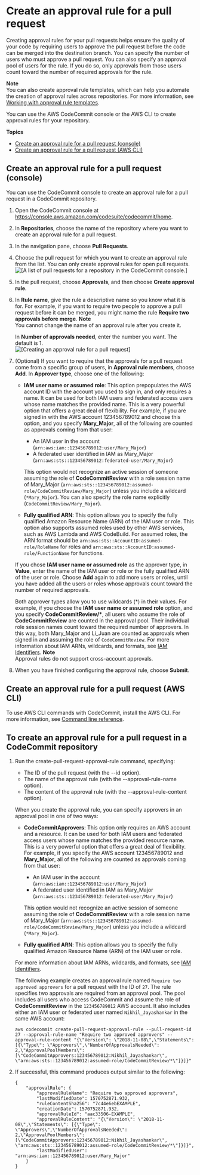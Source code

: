 # Create an approval rule for a pull request<a name="how-to-create-pull-request-approval-rule"></a>

Creating approval rules for your pull requests helps ensure the quality of your code by requiring users to approve the pull request before the code can be merged into the destination branch\. You can specify the number of users who must approve a pull request\. You can also specify an approval pool of users for the rule\. If you do so, only approvals from those users count toward the number of required approvals for the rule\. 

**Note**  
You can also create approval rule templates, which can help you automate the creation of approval rules across repositories\. For more information, see [Working with approval rule templates](approval-rule-templates.md)\.

You can use the AWS CodeCommit console or the AWS CLI to create approval rules for your repository\. 

**Topics**
+ [Create an approval rule for a pull request \(console\)](#how-to-create-pull-request-approval-rule-console)
+ [Create an approval rule for a pull request \(AWS CLI\)](#how-to-create-pull-request-approval-rule-cli)

## Create an approval rule for a pull request \(console\)<a name="how-to-create-pull-request-approval-rule-console"></a>

You can use the CodeCommit console to create an approval rule for a pull request in a CodeCommit repository\. 

1. Open the CodeCommit console at [https://console\.aws\.amazon\.com/codesuite/codecommit/home](https://console.aws.amazon.com/codesuite/codecommit/home)\.

1. In **Repositories**, choose the name of the repository where you want to create an approval rule for a pull request\. 

1. In the navigation pane, choose **Pull Requests**\.

1. Choose the pull request for which you want to create an approval rule from the list\. You can only create approval rules for open pull requests\.  
![\[A list of pull requests for a repository in the CodeCommit console.\]](http://docs.aws.amazon.com/codecommit/latest/userguide/images/codecommit-pull-request-view.png)

1. In the pull request, choose **Approvals**, and then choose **Create approval rule**\. 

1. In **Rule name**, give the rule a descriptive name so you know what it is for\. For example, if you want to require two people to approve a pull request before it can be merged, you might name the rule **Require two approvals before merge**\. 
**Note**  
You cannot change the name of an approval rule after you create it\.

   In **Number of approvals needed**, enter the number you want\. The default is 1\.   
![\[Creating an approval rule for a pull request\]](http://docs.aws.amazon.com/codecommit/latest/userguide/images/codecommit-create-approval-rule.png)

1. \(Optional\) If you want to require that the approvals for a pull request come from a specific group of users, in **Approval rule members**, choose **Add**\. In **Approver type**, choose one of the following: 
   + **IAM user name or assumed role**: This option prepopulates the AWS account ID with the account you used to sign in, and only requires a name\. It can be used for both IAM users and federated access users whose name matches the provided name\. This is a very powerful option that offers a great deal of flexibility\. For example, if you are signed in with the AWS account 123456789012 and choose this option, and you specify **Mary\_Major**, all of the following are counted as approvals coming from that user:
     + An IAM user in the account \(`arn:aws:iam::123456789012:user/Mary_Major`\)
     + A federated user identified in IAM as Mary\_Major \(`arn:aws:sts::123456789012:federated-user/Mary_Major`\)

     This option would not recognize an active session of someone assuming the role of **CodeCommitReview** with a role session name of Mary\_Major \(`arn:aws:sts::123456789012:assumed-role/CodeCommitReview/Mary_Major`\) unless you include a wildcard \(`*Mary_Major`\)\. You can also specify the role name explicitly \(`CodeCommitReview/Mary_Major`\)\.
   + **Fully qualified ARN**: This option allows you to specify the fully qualified Amazon Resource Name \(ARN\) of the IAM user or role\. This option also supports assumed roles used by other AWS services, such as AWS Lambda and AWS CodeBuild\. For assumed roles, the ARN format should be `arn:aws:sts::AccountID:assumed-role/RoleName` for roles and `arn:aws:sts::AccountID:assumed-role/FunctionName` for functions\.

   If you chose **IAM user name or assumed role** as the approver type, in **Value**, enter the name of the IAM user or role or the fully qualified ARN of the user or role\. Choose **Add** again to add more users or roles, until you have added all the users or roles whose approvals count toward the number of required approvals\. 

   Both approver types allow you to use wildcards \(\*\) in their values\. For example, if you choose the **IAM user name or assumed role** option, and you specify **CodeCommitReview/\***, all users who assume the role of **CodeCommitReview** are counted in the approval pool\. Their individual role session names count toward the required number of approvers\. In this way, both Mary\_Major and Li\_Juan are counted as approvals when signed in and assuming the role of `CodeCommitReview`\. For more information about IAM ARNs, wildcards, and formats, see [IAM Identifiers](https://docs.aws.amazon.com/IAM/latest/UserGuide/reference_identifiers.html#identifiers-arns)\.
**Note**  
Approval rules do not support cross\-account approvals\.

1. When you have finished configuring the approval rule, choose **Submit**\.

 

## Create an approval rule for a pull request \(AWS CLI\)<a name="how-to-create-pull-request-approval-rule-cli"></a>

To use AWS CLI commands with CodeCommit, install the AWS CLI\. For more information, see [Command line reference](cmd-ref.md)\. 

## To create an approval rule for a pull request in a CodeCommit repository

1. Run the create\-pull\-request\-approval\-rule command, specifying:
   + The ID of the pull request \(with the \-\-id option\)\.
   + The name of the approval rule \(with the \-\-approval\-rule\-name option\)\.
   + The content of the approval rule \(with the \-\-approval\-rule\-content option\)\.

   When you create the approval rule, you can specify approvers in an approval pool in one of two ways:
   + **CodeCommitApprovers**: This option only requires an AWS account and a resource\. It can be used for both IAM users and federated access users whose name matches the provided resource name\. This is a very powerful option that offers a great deal of flexibility\. For example, if you specify the AWS account 123456789012 and **Mary\_Major**, all of the following are counted as approvals coming from that user:
     + An IAM user in the account \(`arn:aws:iam::123456789012:user/Mary_Major`\)
     + A federated user identified in IAM as Mary\_Major \(`arn:aws:sts::123456789012:federated-user/Mary_Major`\)

     This option would not recognize an active session of someone assuming the role of **CodeCommitReview** with a role session name of Mary\_Major \(`arn:aws:sts::123456789012:assumed-role/CodeCommitReview/Mary_Major`\) unless you include a wildcard \(`*Mary_Major`\)\.
   + **Fully qualified ARN**: This option allows you to specify the fully qualified Amazon Resource Name \(ARN\) of the IAM user or role\. 

   For more information about IAM ARNs, wildcards, and formats, see [IAM Identifiers](https://docs.aws.amazon.com/IAM/latest/UserGuide/reference_identifiers.html#identifiers-arns)\.

   The following example creates an approval rule named `Require two approved approvers` for a pull request with the ID of `27`\. The rule specifies two approvals are required from an approval pool\. The pool includes all users who access CodeCommit and assume the role of **CodeCommitReview** in the `123456789012` AWS account\. It also includes either an IAM user or federated user named `Nikhil_Jayashankar` in the same AWS account:

   ```
   aws codecommit create-pull-request-approval-rule --pull-request-id 27 --approval-rule-name "Require two approved approvers" --approval-rule-content "{\"Version\": \"2018-11-08\",\"Statements\": [{\"Type\": \"Approvers\",\"NumberOfApprovalsNeeded\": 2,\"ApprovalPoolMembers\": [\"CodeCommitApprovers:123456789012:Nikhil_Jayashankar\", \"arn:aws:sts::123456789012:assumed-role/CodeCommitReview/*\"]}]}"
   ```

1. If successful, this command produces output similar to the following:

   ```
   {
       "approvalRule": {
           "approvalRuleName": "Require two approved approvers",
           "lastModifiedDate": 1570752871.932,
           "ruleContentSha256": "7c44e6ebEXAMPLE",
           "creationDate": 1570752871.932,
           "approvalRuleId": "aac33506-EXAMPLE",
           "approvalRuleContent": "{\"Version\": \"2018-11-08\",\"Statements\": [{\"Type\": \"Approvers\",\"NumberOfApprovalsNeeded\": 2,\"ApprovalPoolMembers\": [\"CodeCommitApprovers:123456789012:Nikhil_Jayashankar\", \"arn:aws:sts::123456789012:assumed-role/CodeCommitReview/*\"]}]}",
           "lastModifiedUser": "arn:aws:iam::123456789012:user/Mary_Major"
       }
   }
   ```